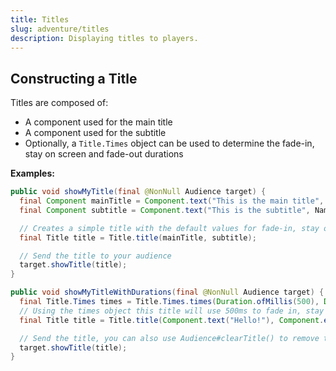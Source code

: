 ```yaml
---
title: Titles
slug: adventure/titles
description: Displaying titles to players.
---
```


## Constructing a Title

Titles are composed of:
  * A component used for the main title
  * A component used for the subtitle
  * Optionally, a `Title.Times` object can be used to determine the fade-in, stay on screen and fade-out durations


**Examples:**

```java
public void showMyTitle(final @NonNull Audience target) {
  final Component mainTitle = Component.text("This is the main title", NamedTextColor.WHITE);
  final Component subtitle = Component.text("This is the subtitle", NamedTextColor.GRAY);

  // Creates a simple title with the default values for fade-in, stay on screen and fade-out durations
  final Title title = Title.title(mainTitle, subtitle);

  // Send the title to your audience
  target.showTitle(title);
}

public void showMyTitleWithDurations(final @NonNull Audience target) {
  final Title.Times times = Title.Times.times(Duration.ofMillis(500), Duration.ofMillis(3000), Duration.ofMillis(1000));
  // Using the times object this title will use 500ms to fade in, stay on screen for 3000ms and then fade out for 1000ms
  final Title title = Title.title(Component.text("Hello!"), Component.empty(), times);

  // Send the title, you can also use Audience#clearTitle() to remove the title at any time
  target.showTitle(title);
}
```
